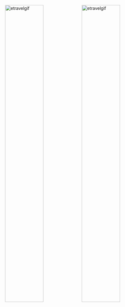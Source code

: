 
<img style="float: left;" width=50% src="https://github.com/plonk-jpeg/etravel/blob/main/ressources-etravel/etravel-desktop.gif" alt="etravelgif"/>

<img style="float: right;" width=50% src="https://github.com/plonk-jpeg/etravel/blob/main/ressources-etravel/etravel-urlfeature.gif" alt="etravelgif"/>

